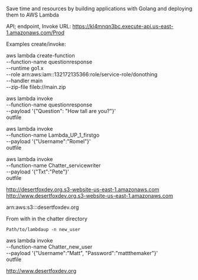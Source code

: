 Save time and resources by building applications with Golang and deploying them to AWS Lambda

API; endpoint, Invoke URL: https://kl4mnqn3bc.execute-api.us-east-1.amazonaws.com/Prod

Examples create/invoke:

aws lambda create-function \
--function-name questionresponse \
--runtime go1.x \
--role arn:aws:iam::132172135366:role/service-role/donothing \
--handler main \
--zip-file fileb://main.zip

aws lambda invoke \
--function-name questionresponse \
--payload '{"Question": "How tall are you?"}' \
outfile


aws lambda invoke \
--function-name Lambda_UP_1_firstgo \
--payload '{"Username":"Romel"}' \
outfile

aws lambda invoke \
--function-name Chatter_servicewriter \
--payload '{"Txt":"Pete"}' \
outfile

http://desertfoxdev.org.s3-website-us-east-1.amazonaws.com
http://www.desertfoxdev.org.s3-website-us-east-1.amazonaws.com

arn:aws:s3:::desertfoxdev.org



From with in the chatter directory
    
    Path/to/lambdaup -n new_user

aws lambda invoke \
--function-name Chatter_new_user \
--payload '{"Username":"Matt", "Password":"mattthemaker"}' \
outfile



http://www.desertfoxdev.org